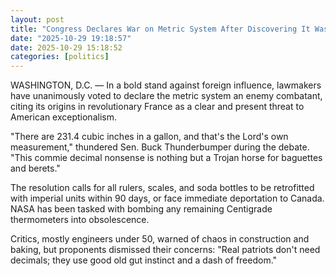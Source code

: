 ```yaml
---
layout: post
title: "Congress Declares War on Metric System After Discovering It Was Invented by French"
date: "2025-10-29 19:18:57"
date: 2025-10-29 15:18:52
categories: [politics]
---
```

WASHINGTON, D.C. — In a bold stand against foreign influence, lawmakers have unanimously voted to declare the metric system an enemy combatant, citing its origins in revolutionary France as a clear and present threat to American exceptionalism.

"There are 231.4 cubic inches in a gallon, and that's the Lord's own measurement," thundered Sen. Buck Thunderbumper during the debate. "This commie decimal nonsense is nothing but a Trojan horse for baguettes and berets."

The resolution calls for all rulers, scales, and soda bottles to be retrofitted with imperial units within 90 days, or face immediate deportation to Canada. NASA has been tasked with bombing any remaining Centigrade thermometers into obsolescence.

Critics, mostly engineers under 50, warned of chaos in construction and baking, but proponents dismissed their concerns: "Real patriots don't need decimals; they use good old gut instinct and a dash of freedom."